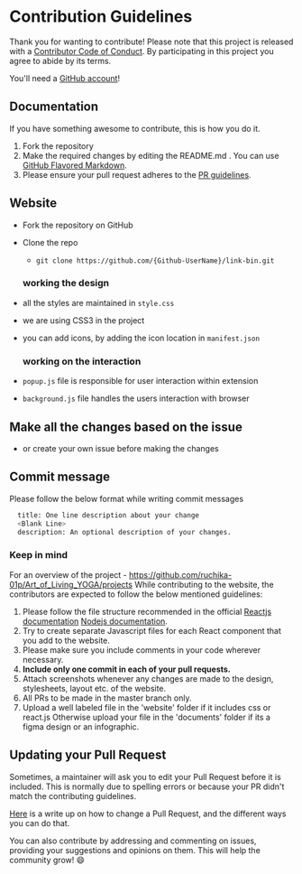 # Contribution Guidelines

Thank you for wanting to contribute!
Please note that this project is released with a [Contributor Code of Conduct](Code-of-Conduct.md). By participating in this project you agree to abide by its terms.

You'll need a [GitHub account](https://github.com/join)!

## Documentation

If you have something awesome to contribute, this is how you do it.

1. Fork the repository
2. Make the required changes by editing the README.md . You can use [GitHub Flavored Markdown](https://help.github.com/articles/github-flavored-markdown/).
3. Please ensure your pull request adheres to the [PR guidelines](pull_request_template.md).

## Website

- Fork the repository on GitHub
- Clone the repo

  - `git clone https://github.com/{Github-UserName}/link-bin.git`

  ### working the design

- all the styles are maintained in `style.css`
- we are using CSS3 in the project
- you can add icons, by adding the icon location in `manifest.json`

  ### working on the interaction

- `popup.js` file is responsible for user interaction within extension
- `background.js` file handles the users interaction with browser

## Make all the changes based on the issue

- or create your own issue before making the changes

## Commit message

Please follow the below format while writing commit messages

```bash
  title: One line description about your change
  <Blank Line>
  description: An optional description of your changes.
```

### Keep in mind

For an overview of the project - https://github.com/ruchika-01p/Art_of_Living_YOGA/projects
While contributing to the website, the contributors are expected to follow the below mentioned guidelines:

1. Please follow the file structure recommended in the official [Reactjs documentation](https://reactjs.org/docs/faq-structure.html) [Nodejs documentation](https://nodejs.org/en/docs/).
2. Try to create separate Javascript files for each React component that you add to the website.
3. Please make sure you include comments in your code wherever necessary.
4. **Include only one commit in each of your pull requests.**
5. Attach screenshots whenever any changes are made to the design, stylesheets, layout etc. of the website.
6. All PRs to be made in the master branch only.
7. Upload a well labeled file in the 'website' folder if it includes css or react.js Otherwise upload your file in the 'documents' folder if its a figma design or an infographic.

## Updating your Pull Request

Sometimes, a maintainer will ask you to edit your Pull Request before it is included. This is normally due to spelling errors or because your PR didn't match the contributing guidelines.

[Here](https://github.com/RichardLitt/knowledge/blob/master/github/amending-a-commit-guide.md) is a write up on how to change a Pull Request, and the different ways you can do that.

You can also contribute by addressing and commenting on issues, providing your suggestions and opinions on them. This will help the community grow! :smile:
